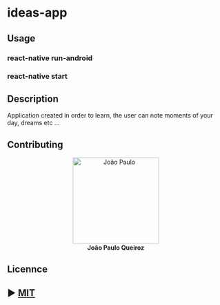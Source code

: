# ideas-app
## Usage
### react-native run-android
### react-native start
## Description
  Application created in order to learn, the user can note moments of your day, dreams etc ...

## Contributing
<p align="center">
  <img src="https://avatars1.githubusercontent.com/u/20147907?s=400&u=8e9a1fc254784b7eb43d8ee39707bc2ad7c70996&v=4" widht="200px" height="200px" alt="João Paulo" />
  <br />
  <b>João Paulo Queiroz</b>
</p>

## Licennce
## ► [MIT](https://choosealicense.com/licenses/mit/)
